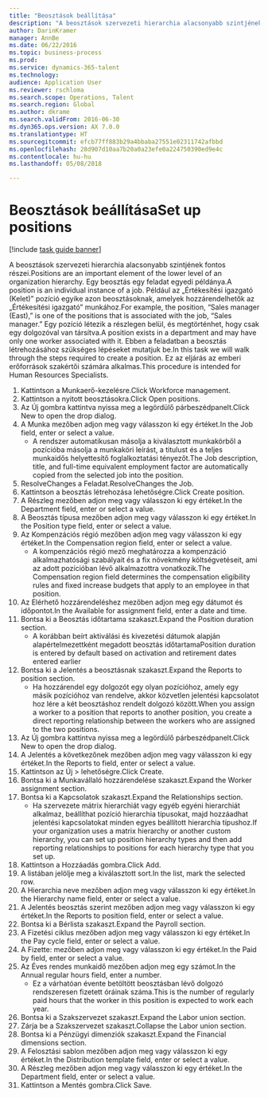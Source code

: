 ```yaml
--- 
title: "Beosztások beállítása"
description: "A beosztások szervezeti hierarchia alacsonyabb szintjének fontos részei."
author: DarinKramer
manager: AnnBe
ms.date: 06/22/2016
ms.topic: business-process
ms.prod: 
ms.service: dynamics-365-talent
ms.technology: 
audience: Application User
ms.reviewer: rschloma
ms.search.scope: Operations, Talent
ms.search.region: Global
ms.author: dkrame
ms.search.validFrom: 2016-06-30
ms.dyn365.ops.version: AX 7.0.0
ms.translationtype: HT
ms.sourcegitcommit: efcb77ff883b29a4bbaba27551e02311742afbbd
ms.openlocfilehash: 28d907d10aa7b20a0a23efe0a224750390ed9e4c
ms.contentlocale: hu-hu
ms.lasthandoff: 05/08/2018

---
```

# <a name="set-up-positions"></a><span data-ttu-id="1f5a6-103">Beosztások beállítása</span><span class="sxs-lookup"><span data-stu-id="1f5a6-103">Set up positions</span></span>

[!include [task guide banner](../../includes/task-guide-banner.md)]

<span data-ttu-id="1f5a6-104">A beosztások szervezeti hierarchia alacsonyabb szintjének fontos részei.</span><span class="sxs-lookup"><span data-stu-id="1f5a6-104">Positions are an important element of the lower level of an organization hierarchy.</span></span> <span data-ttu-id="1f5a6-105">Egy beosztás egy feladat egyedi példánya.</span><span class="sxs-lookup"><span data-stu-id="1f5a6-105">A position is an individual instance of a job.</span></span> <span data-ttu-id="1f5a6-106">Például az „Értékesítési igazgató (Kelet)” pozíció egyike azon beosztásoknak, amelyek hozzárendelhetők az „Értékesítési igazgató” munkához.</span><span class="sxs-lookup"><span data-stu-id="1f5a6-106">For example, the position, “Sales manager (East),” is one of the positions that is associated with the job, “Sales manager.”</span></span> <span data-ttu-id="1f5a6-107">Egy pozíció létezik a részlegen belül, és megtörténhet, hogy csak egy dolgozóval van társítva.</span><span class="sxs-lookup"><span data-stu-id="1f5a6-107">A position exists in a department and may have only one worker associated with it.</span></span> <span data-ttu-id="1f5a6-108">Ebben a feladatban a beosztás létrehozásához szükséges lépéseket mutatjuk be.</span><span class="sxs-lookup"><span data-stu-id="1f5a6-108">In this task we will walk through the steps required to create a position.</span></span> <span data-ttu-id="1f5a6-109">Ez az eljárás az emberi erőforrások szakértői számára alkalmas.</span><span class="sxs-lookup"><span data-stu-id="1f5a6-109">This procedure is intended for Human Resources Specialists.</span></span>

1. <span data-ttu-id="1f5a6-110">Kattintson a Munkaerő-kezelésre.</span><span class="sxs-lookup"><span data-stu-id="1f5a6-110">Click Workforce management.</span></span>
2. <span data-ttu-id="1f5a6-111">Kattintson a nyitott beosztásokra.</span><span class="sxs-lookup"><span data-stu-id="1f5a6-111">Click Open positions.</span></span>
3. <span data-ttu-id="1f5a6-112">Az Új gombra kattintva nyissa meg a legördülő párbeszédpanelt.</span><span class="sxs-lookup"><span data-stu-id="1f5a6-112">Click New to open the drop dialog.</span></span>
4. <span data-ttu-id="1f5a6-113">A Munka mezőben adjon meg vagy válasszon ki egy értéket.</span><span class="sxs-lookup"><span data-stu-id="1f5a6-113">In the Job field, enter or select a value.</span></span>
    * <span data-ttu-id="1f5a6-114">A rendszer automatikusan másolja a kiválasztott munkakörből a pozícióba másolja a munkaköri leírást, a titulust és a teljes munkaidős helyettesítő foglalkoztatási tényezőt.</span><span class="sxs-lookup"><span data-stu-id="1f5a6-114">The Job description, title, and full-time equivalent employment factor are automatically copied from the selected job into the position.</span></span>  
5. <span data-ttu-id="1f5a6-115">ResolveChanges a Feladat.</span><span class="sxs-lookup"><span data-stu-id="1f5a6-115">ResolveChanges the Job.</span></span>
6. <span data-ttu-id="1f5a6-116">Kattintson a beosztás létrehozása lehetőségre.</span><span class="sxs-lookup"><span data-stu-id="1f5a6-116">Click Create position.</span></span>
7. <span data-ttu-id="1f5a6-117">A Részleg mezőben adjon meg vagy válasszon ki egy értéket.</span><span class="sxs-lookup"><span data-stu-id="1f5a6-117">In the Department field, enter or select a value.</span></span>
8. <span data-ttu-id="1f5a6-118">A Beosztás típusa mezőben adjon meg vagy válasszon ki egy értéket.</span><span class="sxs-lookup"><span data-stu-id="1f5a6-118">In the Position type field, enter or select a value.</span></span>
9. <span data-ttu-id="1f5a6-119">Az Kompenzációs régió mezőben adjon meg vagy válasszon ki egy értéket.</span><span class="sxs-lookup"><span data-stu-id="1f5a6-119">In the Compensation region field, enter or select a value.</span></span>
    * <span data-ttu-id="1f5a6-120">A kompenzációs régió mező meghatározza a kompenzáció alkalmazhatósági szabályait és a fix növekmény költségvetéseit, ami az adott pozícióban lévő alkalmazottra vonatkozik.</span><span class="sxs-lookup"><span data-stu-id="1f5a6-120">The Compensation region field determines the compensation eligibility rules and fixed increase budgets that apply to an employee in that position.</span></span>  
10. <span data-ttu-id="1f5a6-121">Az Elérhető hozzárendeléshez mezőben adjon meg egy dátumot és időpontot.</span><span class="sxs-lookup"><span data-stu-id="1f5a6-121">In the Available for assignment field, enter a date and time.</span></span>
11. <span data-ttu-id="1f5a6-122">Bontsa ki a Beosztás időtartama szakaszt.</span><span class="sxs-lookup"><span data-stu-id="1f5a6-122">Expand the Position duration section.</span></span>
    * <span data-ttu-id="1f5a6-123">A korábban beírt aktiválási és kivezetési dátumok alapján alapértelmezettként megadott beosztás időtartama</span><span class="sxs-lookup"><span data-stu-id="1f5a6-123">Position duration is entered by default based on activation and retirement dates entered earlier</span></span>  
12. <span data-ttu-id="1f5a6-124">Bontsa ki a Jelentés a beosztásnak szakaszt.</span><span class="sxs-lookup"><span data-stu-id="1f5a6-124">Expand the Reports to position section.</span></span>
    * <span data-ttu-id="1f5a6-125">Ha hozzárendel egy dolgozót egy olyan pozícióhoz, amely egy másik pozícióhoz van rendelve, akkor közvetlen jelentési kapcsolatot hoz lére a két beosztáshoz rendelt dolgozó között.</span><span class="sxs-lookup"><span data-stu-id="1f5a6-125">When you assign a worker to a position that reports to another position, you create a direct reporting relationship between the workers who are assigned to the two positions.</span></span>  
13. <span data-ttu-id="1f5a6-126">Az Új gombra kattintva nyissa meg a legördülő párbeszédpanelt.</span><span class="sxs-lookup"><span data-stu-id="1f5a6-126">Click New to open the drop dialog.</span></span>
14. <span data-ttu-id="1f5a6-127">A Jelentés a következőnek mezőben adjon meg vagy válasszon ki egy értéket.</span><span class="sxs-lookup"><span data-stu-id="1f5a6-127">In the Reports to field, enter or select a value.</span></span>
15. <span data-ttu-id="1f5a6-128">Kattintson az Új > lehetőségre.</span><span class="sxs-lookup"><span data-stu-id="1f5a6-128">Click Create.</span></span>
16. <span data-ttu-id="1f5a6-129">Bontsa ki a Munkavállaló hozzárendelése szakaszt.</span><span class="sxs-lookup"><span data-stu-id="1f5a6-129">Expand the Worker assignment section.</span></span>
17. <span data-ttu-id="1f5a6-130">Bontsa ki a Kapcsolatok szakaszt.</span><span class="sxs-lookup"><span data-stu-id="1f5a6-130">Expand the Relationships section.</span></span>
    * <span data-ttu-id="1f5a6-131">Ha szervezete mátrix hierarchiát vagy egyéb egyéni hierarchiát alkalmaz, beállíthat pozíció hierarchia típusokat, majd hozzáadhat jelentési kapcsolatokat minden egyes beállított hierarchia típushoz.</span><span class="sxs-lookup"><span data-stu-id="1f5a6-131">If your organization uses a matrix hierarchy or another custom hierarchy, you can set up position hierarchy types and then add reporting relationships to positions for each hierarchy type that you set up.</span></span>  
18. <span data-ttu-id="1f5a6-132">Kattintson a Hozzáadás gombra.</span><span class="sxs-lookup"><span data-stu-id="1f5a6-132">Click Add.</span></span>
19. <span data-ttu-id="1f5a6-133">A listában jelölje meg a kiválasztott sort.</span><span class="sxs-lookup"><span data-stu-id="1f5a6-133">In the list, mark the selected row.</span></span>
20. <span data-ttu-id="1f5a6-134">A Hierarchia neve mezőben adjon meg vagy válasszon ki egy értéket.</span><span class="sxs-lookup"><span data-stu-id="1f5a6-134">In the Hierarchy name field, enter or select a value.</span></span>
21. <span data-ttu-id="1f5a6-135">A Jelentés beosztás szerint mezőben adjon meg vagy válasszon ki egy értéket.</span><span class="sxs-lookup"><span data-stu-id="1f5a6-135">In the Reports to position field, enter or select a value.</span></span>
22. <span data-ttu-id="1f5a6-136">Bontsa ki a Bérlista szakaszt.</span><span class="sxs-lookup"><span data-stu-id="1f5a6-136">Expand the Payroll section.</span></span>
23. <span data-ttu-id="1f5a6-137">A Fizetési ciklus mezőben adjon meg vagy válasszon ki egy értéket.</span><span class="sxs-lookup"><span data-stu-id="1f5a6-137">In the Pay cycle field, enter or select a value.</span></span>
24. <span data-ttu-id="1f5a6-138">A Fizette: mezőben adjon meg vagy válasszon ki egy értéket.</span><span class="sxs-lookup"><span data-stu-id="1f5a6-138">In the Paid by field, enter or select a value.</span></span>
25. <span data-ttu-id="1f5a6-139">Az Éves rendes munkaidő mezőben adjon meg egy számot.</span><span class="sxs-lookup"><span data-stu-id="1f5a6-139">In the Annual regular hours field, enter a number.</span></span>
    * <span data-ttu-id="1f5a6-140">Ez a várhatóan évente betöltött beosztásban lévő dolgozó rendszeresen fizetett óráinak száma.</span><span class="sxs-lookup"><span data-stu-id="1f5a6-140">This is the number of regularly paid hours that the worker in this position is expected to work each year.</span></span>  
26. <span data-ttu-id="1f5a6-141">Bontsa ki a Szakszervezet szakaszt.</span><span class="sxs-lookup"><span data-stu-id="1f5a6-141">Expand the Labor union section.</span></span>
27. <span data-ttu-id="1f5a6-142">Zárja be a Szakszervezet szakaszt.</span><span class="sxs-lookup"><span data-stu-id="1f5a6-142">Collapse the Labor union section.</span></span>
28. <span data-ttu-id="1f5a6-143">Bontsa ki a Pénzügyi dimenziók szakaszt.</span><span class="sxs-lookup"><span data-stu-id="1f5a6-143">Expand the Financial dimensions section.</span></span>
29. <span data-ttu-id="1f5a6-144">A Felosztási sablon mezőben adjon meg vagy válasszon ki egy értéket.</span><span class="sxs-lookup"><span data-stu-id="1f5a6-144">In the Distribution template field, enter or select a value.</span></span>
30. <span data-ttu-id="1f5a6-145">A Részleg mezőben adjon meg vagy válasszon ki egy értéket.</span><span class="sxs-lookup"><span data-stu-id="1f5a6-145">In the Department field, enter or select a value.</span></span>
31. <span data-ttu-id="1f5a6-146">Kattintson a Mentés gombra.</span><span class="sxs-lookup"><span data-stu-id="1f5a6-146">Click Save.</span></span>



